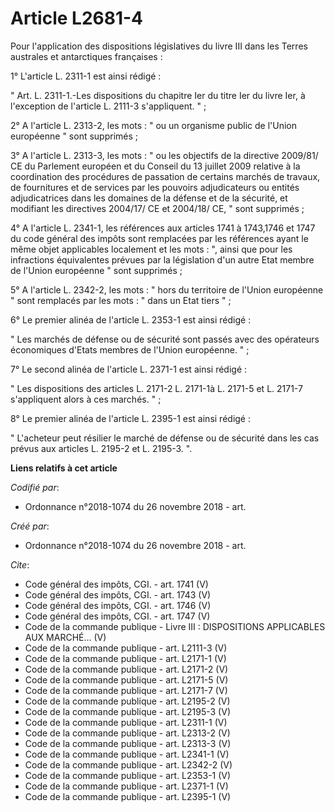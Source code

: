 # Article L2681-4

Pour l'application des dispositions législatives du livre III dans les Terres australes et antarctiques françaises : 

1° L'article L. 2311-1 est ainsi rédigé : 

" Art. L. 2311-1.-Les dispositions du chapitre Ier du titre Ier du livre Ier, à l'exception de l'article L. 2111-3
s'appliquent. " ; 

2° A l'article L. 2313-2, les mots : " ou un organisme public de l'Union européenne " sont supprimés ; 

3° A l'article L. 2313-3, les mots : " ou les objectifs de la directive 2009/81/ CE du Parlement européen et du Conseil du 13
juillet 2009 relative à la coordination des procédures de passation de certains marchés de travaux, de fournitures et de
services par les pouvoirs adjudicateurs ou entités adjudicatrices dans les domaines de la défense et de la sécurité, et
modifiant les directives 2004/17/ CE et 2004/18/ CE, " sont supprimés ; 

4° A l'article L. 2341-1, les références aux articles 1741 à 1743,1746 et 1747 du code général des impôts sont remplacées par
les références ayant le même objet applicables localement et les mots : ", ainsi que pour les infractions équivalentes
prévues par la législation d'un autre Etat membre de l'Union européenne " sont supprimés ; 

5° A l'article L. 2342-2, les mots : " hors du territoire de l'Union européenne " sont remplacés par les mots : " dans un
Etat tiers " ; 

6° Le premier alinéa de l'article L. 2353-1 est ainsi rédigé : 

" Les marchés de défense ou de sécurité sont passés avec des opérateurs économiques d'Etats membres de l'Union européenne.
" ; 

7° Le second alinéa de l'article L. 2371-1 est ainsi rédigé : 

" Les dispositions des articles L. 2171-2 
L. 2171-1à 
L. 2171-5 et L. 2171-7 s'appliquent alors à ces marchés. " ; 

8° Le premier alinéa de l'article L. 2395-1 est ainsi rédigé : 

" L'acheteur peut résilier le marché de défense ou de sécurité dans les cas prévus aux articles L. 2195-2 et L. 2195-3. ".

**Liens relatifs à cet article**

_Codifié par_:

  - Ordonnance n°2018-1074 du 26 novembre 2018 - art.

_Créé par_:

  - Ordonnance n°2018-1074 du 26 novembre 2018 - art.

_Cite_:

  - Code général des impôts, CGI. - art. 1741 (V)
  - Code général des impôts, CGI. - art. 1743 (V)
  - Code général des impôts, CGI. - art. 1746 (V)
  - Code général des impôts, CGI. - art. 1747 (V)
  - Code de la commande publique -  Livre III : DISPOSITIONS APPLICABLES AUX MARCHÉ... (V)
  - Code de la commande publique - art. L2111-3 (V)
  - Code de la commande publique - art. L2171-1 (V)
  - Code de la commande publique - art. L2171-2 (V)
  - Code de la commande publique - art. L2171-5 (V)
  - Code de la commande publique - art. L2171-7 (V)
  - Code de la commande publique - art. L2195-2 (V)
  - Code de la commande publique - art. L2195-3 (V)
  - Code de la commande publique - art. L2311-1 (V)
  - Code de la commande publique - art. L2313-2 (V)
  - Code de la commande publique - art. L2313-3 (V)
  - Code de la commande publique - art. L2341-1 (V)
  - Code de la commande publique - art. L2342-2 (V)
  - Code de la commande publique - art. L2353-1 (V)
  - Code de la commande publique - art. L2371-1 (V)
  - Code de la commande publique - art. L2395-1 (V)
